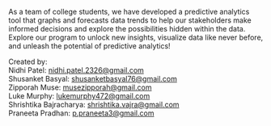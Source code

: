 As a team of college students, we have developed a predictive analytics tool that graphs and forecasts data trends to help our stakeholders make informed decisions and 
explore the possibilities hidden within the data. 
Explore our program to unlock new insights, visualize data like never before, and unleash the potential of predictive analytics! 

Created by:\
Nidhi Patel: nidhi.patel.2326@gmail.com\
Shusanket Basyal: shusanketbasyal76@gmail.com\
Zipporah Muse: musezipporah@gmail.com\
Luke Murphy: lukemurphy472@gmail.com\
Shrishtika Bajracharya: shrishtika.vajra@gmail.com\
Praneeta Pradhan: p.praneeta3@gmail.com

